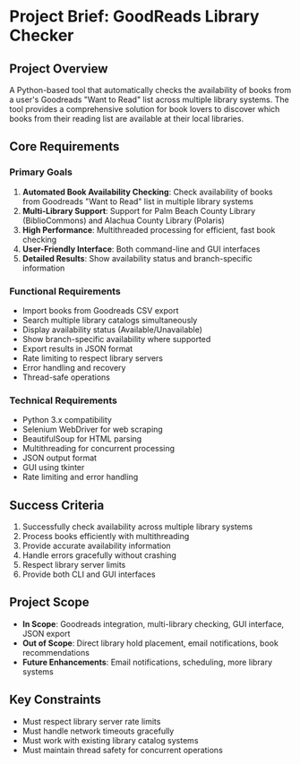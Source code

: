 # Project Brief: GoodReads Library Checker

## Project Overview
A Python-based tool that automatically checks the availability of books from a user's Goodreads "Want to Read" list across multiple library systems. The tool provides a comprehensive solution for book lovers to discover which books from their reading list are available at their local libraries.

## Core Requirements

### Primary Goals
1. **Automated Book Availability Checking**: Check availability of books from Goodreads "Want to Read" list in multiple library systems
2. **Multi-Library Support**: Support for Palm Beach County Library (BiblioCommons) and Alachua County Library (Polaris)
3. **High Performance**: Multithreaded processing for efficient, fast book checking
4. **User-Friendly Interface**: Both command-line and GUI interfaces
5. **Detailed Results**: Show availability status and branch-specific information

### Functional Requirements
- Import books from Goodreads CSV export
- Search multiple library catalogs simultaneously
- Display availability status (Available/Unavailable)
- Show branch-specific availability where supported
- Export results in JSON format
- Rate limiting to respect library servers
- Error handling and recovery
- Thread-safe operations

### Technical Requirements
- Python 3.x compatibility
- Selenium WebDriver for web scraping
- BeautifulSoup for HTML parsing
- Multithreading for concurrent processing
- JSON output format
- GUI using tkinter
- Rate limiting and error handling

## Success Criteria
1. Successfully check availability across multiple library systems
2. Process books efficiently with multithreading
3. Provide accurate availability information
4. Handle errors gracefully without crashing
5. Respect library server limits
6. Provide both CLI and GUI interfaces

## Project Scope
- **In Scope**: Goodreads integration, multi-library checking, GUI interface, JSON export
- **Out of Scope**: Direct library hold placement, email notifications, book recommendations
- **Future Enhancements**: Email notifications, scheduling, more library systems

## Key Constraints
- Must respect library server rate limits
- Must handle network timeouts gracefully
- Must work with existing library catalog systems
- Must maintain thread safety for concurrent operations 